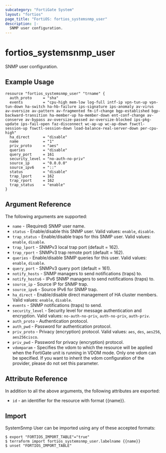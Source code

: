 ```yaml
---
subcategory: "FortiGate System"
layout: "fortios"
page_title: "FortiOS: fortios_systemsnmp_user"
description: |-
  SNMP user configuration.
---
```


# fortios_systemsnmp_user
SNMP user configuration.

## Example Usage

```hcl
resource "fortios_systemsnmp_user" "trname" {
  auth_proto     = "sha"
  events         = "cpu-high mem-low log-full intf-ip vpn-tun-up vpn-tun-down ha-switch ha-hb-failure ips-signature ips-anomaly av-virus av-oversize av-pattern av-fragmented fm-if-change bgp-established bgp-backward-transition ha-member-up ha-member-down ent-conf-change av-conserve av-bypass av-oversize-passed av-oversize-blocked ips-pkg-update ips-fail-open faz-disconnect wc-ap-up wc-ap-down fswctl-session-up fswctl-session-down load-balance-real-server-down per-cpu-high"
  ha_direct      = "disable"
  name           = "1"
  priv_proto     = "aes"
  queries        = "disable"
  query_port     = 161
  security_level = "no-auth-no-priv"
  source_ip      = "0.0.0.0"
  source_ipv6    = "::"
  status         = "disable"
  trap_lport     = 162
  trap_rport     = 162
  trap_status    = "enable"
}
```

## Argument Reference

The following arguments are supported:

* `name` - (Required) SNMP user name.
* `status` - Enable/disable this SNMP user. Valid values: `enable`, `disable`.
* `trap_status` - Enable/disable traps for this SNMP user. Valid values: `enable`, `disable`.
* `trap_lport` - SNMPv3 local trap port (default = 162).
* `trap_rport` - SNMPv3 trap remote port (default = 162).
* `queries` - Enable/disable SNMP queries for this user. Valid values: `enable`, `disable`.
* `query_port` - SNMPv3 query port (default = 161).
* `notify_hosts` - SNMP managers to send notifications (traps) to.
* `notify_hosts6` - IPv6 SNMP managers to send notifications (traps) to.
* `source_ip` - Source IP for SNMP trap.
* `source_ipv6` - Source IPv6 for SNMP trap.
* `ha_direct` - Enable/disable direct management of HA cluster members. Valid values: `enable`, `disable`.
* `events` - SNMP notifications (traps) to send.
* `security_level` - Security level for message authentication and encryption. Valid values: `no-auth-no-priv`, `auth-no-priv`, `auth-priv`.
* `auth_proto` - Authentication protocol.
* `auth_pwd` - Password for authentication protocol.
* `priv_proto` - Privacy (encryption) protocol. Valid values: `aes`, `des`, `aes256`, `aes256cisco`.
* `priv_pwd` - Password for privacy (encryption) protocol.
* `vdomparam` - Specifies the vdom to which the resource will be applied when the FortiGate unit is running in VDOM mode. Only one vdom can be specified. If you want to inherit the vdom configuration of the provider, please do not set this parameter.


## Attribute Reference

In addition to all the above arguments, the following attributes are exported:
* `id` - an identifier for the resource with format {{name}}.

## Import

SystemSnmp User can be imported using any of these accepted formats:
```
$ export "FORTIOS_IMPORT_TABLE"="true"
$ terraform import fortios_systemsnmp_user.labelname {{name}}
$ unset "FORTIOS_IMPORT_TABLE"
```
